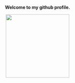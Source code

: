 <p align="center"><strong>Welcome to my github profile.</strong></p>
<p align="center"> <img align="center" width=200px height=200px src="https://media.giphy.com/media/TEnXkcsHrP4YedChhA/giphy.gif" /> </p>
